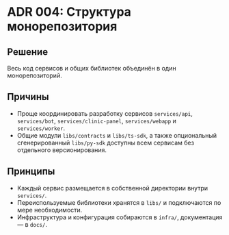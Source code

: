 # ADR 004: Структура монорепозитория

## Решение
Весь код сервисов и общих библиотек объединён в один монорепозиторий.

## Причины
- Проще координировать разработку сервисов `services/api`, `services/bot`, `services/clinic-panel`, `services/webapp` и `services/worker`.
- Общие модули `libs/contracts` и `libs/ts-sdk`, а также опциональный сгенерированный `libs/py-sdk` доступны всем сервисам без отдельного версионирования.

## Принципы
- Каждый сервис размещается в собственной директории внутри `services/`.
- Переиспользуемые библиотеки хранятся в `libs/` и подключаются по мере необходимости.
- Инфраструктура и конфигурация собираются в `infra/`, документация — в `docs/`.

